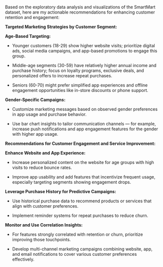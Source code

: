 Based on the exploratory data analysis and visualizations of the SmartMart dataset, here are my actionable recommendations for enhancing customer retention and engagement:

**Targeted Marketing Strategies by Customer Segment:**

**Age-Based Targeting:**

- Younger customers (18-29) show higher website visits; prioritize digital ads, social media campaigns, and app-based promotions to engage this group.

- Middle-age segments (30-59) have relatively higher annual income and purchase history; focus on loyalty programs, exclusive deals, and personalized offers to increase repeat purchases.

- Seniors (60-70) might prefer simplified app experiences and offline engagement opportunities like in-store discounts or phone support.

**Gender-Specific Campaigns:**

- Customize marketing messages based on observed gender preferences in app usage and purchase behavior.

- Use bar chart insights to tailor communication channels — for example, increase push notifications and app engagement features for the gender with higher app usage.

**Recommendations for Customer Engagement and Service Improvement:**

**Enhance Website and App Experience:**

- Increase personalized content on the website for age groups with high visits to reduce bounce rates.

- Improve app usability and add features that incentivize frequent usage, especially targeting segments showing engagement drops.

**Leverage Purchase History for Predictive Campaigns:**

- Use historical purchase data to recommend products or services that align with customer preferences.

- Implement reminder systems for repeat purchases to reduce churn.

**Monitor and Use Correlation Insights:**

- For features strongly correlated with retention or churn, prioritize improving those touchpoints.
 
- Develop multi-channel marketing campaigns combining website, app, and email notifications to cover various customer preferences effectively.